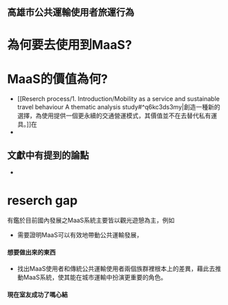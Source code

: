 ## 高雄市公共運輸使用者旅運行為
# 為何要去使用到MaaS?

# MaaS的價值為何?
- [[Reserch process/1. Introduction/Mobility as a service and sustainable travel behaviour A thematic analysis study#^q6kc3ds3my|創造一種新的選擇，為使用提供一個更永續的交通營運模式，其價值並不在去替代私有運具。]]在
- 

## 文獻中有提到的論點
- 


# reserch gap
有鑑於目前國內發展之MaaS系統主要皆以觀光遊憩為主，例如
- 需要證明MaaS可以有效地帶動公共運輸發展，





#### 想要做出來的東西
- 找出MaaS使用者和傳統公共運輸使用者兩個族群裡根本上的差異，藉此去推動MaaS系統，使其能在城市運輸中扮演更重要的角色。




#### 現在室友成功了嗎心結
